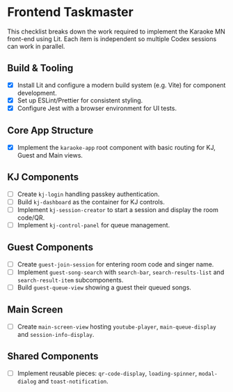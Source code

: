 # Frontend Taskmaster

This checklist breaks down the work required to implement the Karaoke MN front-end using Lit.
Each item is independent so multiple Codex sessions can work in parallel.

## Build & Tooling

- [x] Install Lit and configure a modern build system (e.g. Vite) for component development.
- [x] Set up ESLint/Prettier for consistent styling.
- [x] Configure Jest with a browser environment for UI tests.

## Core App Structure

- [x] Implement the `karaoke-app` root component with basic routing for KJ, Guest and Main views.

## KJ Components

- [ ] Create `kj-login` handling passkey authentication.
- [ ] Build `kj-dashboard` as the container for KJ controls.
- [ ] Implement `kj-session-creator` to start a session and display the room code/QR.
- [ ] Implement `kj-control-panel` for queue management.

## Guest Components

- [ ] Create `guest-join-session` for entering room code and singer name.
- [ ] Implement `guest-song-search` with `search-bar`, `search-results-list` and `search-result-item` subcomponents.
- [ ] Build `guest-queue-view` showing a guest their queued songs.

## Main Screen

- [ ] Create `main-screen-view` hosting `youtube-player`, `main-queue-display` and `session-info-display`.

## Shared Components

- [ ] Implement reusable pieces: `qr-code-display`, `loading-spinner`, `modal-dialog` and `toast-notification`.
